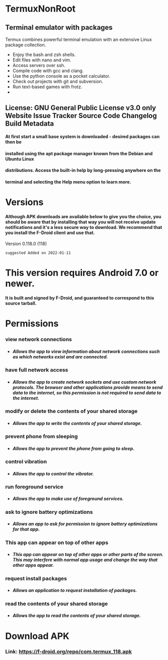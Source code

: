 # TermuxNonRoot
## Terminal emulator with packages
Termux combines powerful terminal emulation with an extensive Linux package collection.
- Enjoy the bash and zsh shells.
- Edit files with nano and vim.
- Access servers over ssh.
- Compile code with gcc and clang.
- Use the python console as a pocket calculator.
- Check out projects with git and subversion.
- Run text-based games with frotz.
- 

## License: GNU General Public License v3.0 only Website Issue Tracker Source Code Changelog Build Metadata
#### At first start a small base system is downloaded - desired packages can then be
#### installed using the apt package manager known from the Debian and Ubuntu Linux
#### distributions. Access the built-in help by long-pressing anywhere on the
#### terminal and selecting the Help menu option to learn more.

# Versions
#### Although APK downloads are available below to give you the choice, you should be aware that by installing that way you will not receive update notifications and it's a less secure way to download. We recommend that you install the F-Droid client and use that.
Version 0.118.0 (118) 
```
suggested Added on 2022-01-11
```
# This version requires Android 7.0 or newer.
#### It is built and signed by F-Droid, and guaranteed to correspond to this source tarball.

# Permissions
### view network connections
- #####  Allows the app to view information about network connections such as which networks exist and are connected.
### have full network access
- ##### Allows the app to create network sockets and use custom network protocols. The browser and other applications provide means to send data to the internet, so this permission is not required to send data to the internet.
### modify or delete the contents of your shared storage
- ##### Allows the app to write the contents of your shared storage.
### prevent phone from sleeping
- ##### Allows the app to prevent the phone from going to sleep.
### control vibration
- ##### Allows the app to control the vibrator.
### run foreground service
- ##### Allows the app to make use of foreground services.
### ask to ignore battery optimizations
- ##### Allows an app to ask for permission to ignore battery optimizations for that app.
### This app can appear on top of other apps
- ##### This app can appear on top of other apps or other parts of the screen. This may interfere with normal app usage and change the way that other apps appear.
### request install packages
- ##### Allows an application to request installation of packages.
### read the contents of your shared storage
- ##### Allows the app to read the contents of your shared storage.
# Download APK
### Link: https://f-droid.org/repo/com.termux_118.apk

